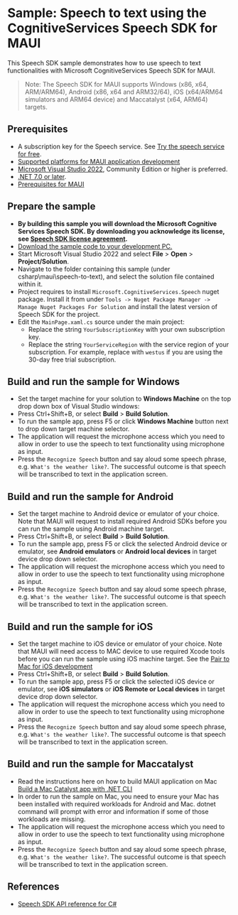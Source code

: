 # Sample: Speech to text using the CognitiveServices Speech SDK for MAUI

This Speech SDK sample demonstrates how to use speech to text functionalities with Microsoft CognitiveServices Speech SDK for MAUI.

> Note:
> The Speech SDK for MAUI supports Windows (x86, x64, ARM/ARM64), Android (x86, x64 and ARM32/64), iOS (x64/ARM64 simulators and ARM64 device) and Maccatalyst (x64, ARM64) targets.

## Prerequisites

* A subscription key for the Speech service. See [Try the speech service for free](https://docs.microsoft.com/azure/cognitive-services/speech-service/get-started).
* [Supported platforms for MAUI application development](https://learn.microsoft.com/dotnet/maui/supported-platforms?view=net-maui-7.0)
* [Microsoft Visual Studio 2022](https://www.visualstudio.com/), Community Edition or higher is preferred.
* [.NET 7.0 or later](https://learn.microsoft.com/dotnet/core/install/windows?tabs=net70).
* [Prerequisites for MAUI](https://learn.microsoft.com/dotnet/maui/get-started/installation?view=net-maui-7.0&tabs=vswin)

## Prepare the sample

* **By building this sample you will download the Microsoft Cognitive Services Speech SDK. By downloading you acknowledge its license, see [Speech SDK license agreement](https://aka.ms/csspeech/license).**
* [Download the sample code to your development PC.](/README.md#get-the-samples)
* Start Microsoft Visual Studio 2022 and select **File** \> **Open** \> **Project/Solution**.
* Navigate to the folder containing this sample (under csharp\maui\speech-to-text), and select the solution file contained within it.
* Project requires to install `Microsoft.CognitiveServices.Speech` nuget package. Install it from under `Tools -> Nuget Package Manager -> Manage Nuget Packages For Solution` and install the latest version of Speech SDK for the project.
* Edit the `MainPage.xaml.cs` source under the main project:
  * Replace the string `YourSubscriptionKey` with your own subscription key.
  * Replace the string `YourServiceRegion` with the service region of your subscription.
    For example, replace with `westus` if you are using the 30-day free trial subscription.

## Build and run the sample for Windows
* Set the target machine for your solution to **Windows Machine** on the top drop down box of Visual Studio windows:
* Press Ctrl+Shift+B, or select **Build** \> **Build Solution**.
* To run the sample app, press F5 or click **Windows Machine** button next to drop down target machine selector.
* The application will request the microphone access which you need to allow in order to use the speech to text functionality using microphone as input.
* Press the `Recognize Speech` button and say aloud some speech phrase, e.g. `What's the weather like?`. The successful outcome 
  is that speech will be transcribed to text in the application screen.

## Build and run the sample for Android
* Set the target machine to Android device or emulator of your choice. Note that MAUI will request to install required Android SDKs before you can run the sample using Android machine target.
* Press Ctrl+Shift+B, or select **Build** \> **Build Solution**.
* To run the sample app, press F5 or click the selected Android device or emulator, see **Android emulators** or **Android local devices** in target device drop down selector.
* The application will request the microphone access which you need to allow in order to use the speech to text functionality using microphone as input.
* Press the `Recognize Speech` button and say aloud some speech phrase, e.g. `What's the weather like?`. The successful outcome 
  is that speech will be transcribed to text in the application screen.

## Build and run the sample for iOS
* Set the target machine to iOS device or emulator of your choice. Note that MAUI will need access to MAC device to use required Xcode tools before you can run the sample using iOS machine target. See the [Pair to Mac for iOS development](https://learn.microsoft.com/dotnet/maui/ios/pair-to-mac?view=net-maui-7.0)
* Press Ctrl+Shift+B, or select **Build** \> **Build Solution**.
* To run the sample app, press F5 or click the selected iOS device or emulator, see **iOS simulators** or **iOS Remote or Local devices** in target device drop down selector.
* The application will request the microphone access which you need to allow in order to use the speech to text functionality using microphone as input.
* Press the `Recognize Speech` button and say aloud some speech phrase, e.g. `What's the weather like?`. The successful outcome 
  is that speech will be transcribed to text in the application screen.

## Build and run the sample for Maccatalyst
* Read the instructions here on how to build MAUI application on Mac [Build a Mac Catalyst app with .NET CLI](https://learn.microsoft.com/dotnet/maui/macos/cli?view=net-maui-7.0)
* In order to run the sample on Mac, you need to ensure your Mac has been installed with required workloads for Android and Mac.
  dotnet command will prompt with error and information if some of those workloads are missing.
* The application will request the microphone access which you need to allow in order to use the speech to text functionality using microphone as input.
* Press the `Recognize Speech` button and say aloud some speech phrase, e.g. `What's the weather like?`. The successful outcome 
  is that speech will be transcribed to text in the application screen.

## References

* [Speech SDK API reference for C#](https://aka.ms/csspeech/csharpref)
